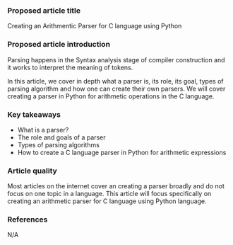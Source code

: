 ### Proposed article title
Creating an Arithmentic Parser for C language using Python

### Proposed article introduction
Parsing happens in the Syntax analysis stage of compiler construction and it works to interpret the meaning of tokens.  

In this article, we cover in depth what a parser is, its role, its goal, types of parsing algorithm and how one can create their own parsers. We will cover creating a parser in Python for arithmetic operations in the C language. 

### Key takeaways
- What is a parser? 
- The role and goals of a parser
- Types of parsing algorithms
- How to create a C language parser in Python for arithmetic expressions

### Article quality
Most articles on the internet cover an creating a parser broadly and do not focus on one topic in a language. This article will focus specifically on creating an arithmetic parser for C language using Python language. 

### References 
N/A
